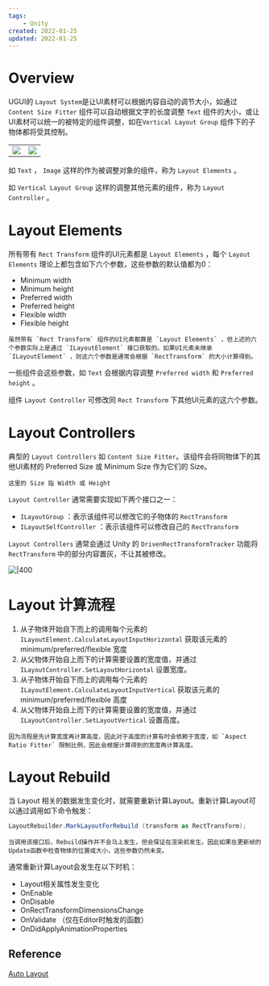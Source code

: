```yaml
---
tags:
    - Unity
created: 2022-01-25
updated: 2022-01-25
---
```


# Overview

UGUI的 `Layout System`是让UI素材可以根据内容自动的调节大小，如通过 `Content Size Fitter` 组件可以自动根据文字的长度调整 `Text` 组件的大小，或让UI素材可以统一的被特定的组件调整，如在`Vertical Layout Group` 组件下的子物体都将受其控制。

|                                                                      |                                                                          |
| -------------------------------------------------------------------- | ------------------------------------------------------------------------ |
| ![](assets/UGUI%20Layout%20Elements%20or%20Controllers/Untitled.png) | ![](assets/UGUI%20Layout%20Elements%20or%20Controllers/Untitled%201.png) | 

如 `Text` ， `Image` 这样的作为被调整对象的组件，称为 `Layout Elements` 。

如 `Vertical Layout Group` 这样的调整其他元素的组件，称为 `Layout Controller` 。

# Layout Elements

所有带有 `Rect Transform` 组件的UI元素都是 `Layout Elements` ，每个 `Layout Elements` 理论上都包含如下六个参数，这些参数的默认值都为0：

-   Minimum width
-   Minimum height
-   Preferred width
-   Preferred height
-   Flexible width
-   Flexible height

```ad-warning
虽然带有 `Rect Transform` 组件的UI元素都算是 `Layout Elements` ，但上述的六个参数实际上是通过 `ILayoutElement` 接口获取的。如果UI元素未继承 `ILayoutElement` ，则这六个参数是通常会根据 `RectTransform` 的大小计算得到。
```

一些组件会这些参数，如 `Text` 会根据内容调整 `Preferred width` 和 `Preferred height` 。

组件 `Layout Controller` 可修改同 `Rect Transform` 下其他UI元素的这六个参数。

# Layout Controllers

典型的 `Layout Controllers` 如 `Content Size Fitter`。该组件会将同物体下的其他UI素材的 Preferred Size 或 Minimum Size 作为它们的 Size。

```ad-warning
这里的 Size 指 Width 或 Height
```

`Layout Controller` 通常需要实现如下两个接口之一：

-   `ILayoutGroup` ：表示该组件可以修改它的子物体的 `RectTransform`
-   `ILayoutSelfController` ：表示该组件可以修改自己的 `RectTransform`

`Layout Controllers` 通常会通过 Unity 的 `DrivenRectTransformTracker` 功能将 `RectTransform` 中的部分内容置灰，不让其被修改。

![|400](assets/UGUI%20Layout%20Elements%20or%20Controllers/Untitled%202.png)

# Layout 计算流程

1.  从子物体开始自下而上的调用每个元素的 `ILayoutElement.CalculateLayoutInputHorizontal` 获取该元素的 minimum/preferred/flexible 宽度
2.  从父物体开始自上而下的计算需要设置的宽度值，并通过 `ILayoutController.SetLayoutHorizontal` 设置宽度。
3.  从子物体开始自下而上的调用每个元素的 `ILayoutElement.CalculateLayoutInputVertical` 获取该元素的 minimum/preferred/flexible 高度
4.  从父物体开始自上而下的计算需要设置的宽度值，并通过 `ILayoutController.SetLayoutVertical` 设置高度。

```ad-warning
因为流程是先计算宽度再计算高度，因此对于高度的计算有时会依赖于宽度，如 `Aspect Ratio Fitter` 限制比例，因此会根据计算得到的宽度再计算高度。
```

# Layout Rebuild

当 Layout 相关的数据发生变化时，就需要重新计算Layout。重新计算Layout可以通过调用如下命令触发：

```csharp
LayoutRebuilder.MarkLayoutForRebuild (transform as RectTransform);
```

```ad-warning
当调用该接口后，Rebuild操作并不会马上发生，但会保证在渲染前发生。因此如果在更新帧的Update函数中检查物体的位置或大小，这些参数仍然未变。
```

通常重新计算Layout会发生在以下时机：

-   Layout相关属性发生变化
-   OnEnable
-   OnDisable
-   OnRectTransformDimensionsChange
-   OnValidate （仅在Editor时触发的函数）
-   OnDidApplyAnimationProperties

## Reference

[Auto Layout](https://docs.unity3d.com/Packages/com.unity.ugui@1.0/manual/UIAutoLayout.html)